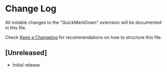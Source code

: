 # Change Log

All notable changes to the "QuickMarkDown" extension will be documented in this file.

Check [Keep a Changelog](http://keepachangelog.com/) for recommendations on how to structure this file.

## [Unreleased]

- Initial release